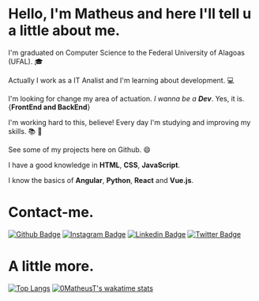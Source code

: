 # Hello, I'm Matheus and here I'll tell u a little about me.

I'm graduated on Computer Science to the Federal University of Alagoas (UFAL). :mortar_board:

Actually I work as a IT Analist and I'm learning about development. :computer:

I'm looking for change my area of actuation. *I wanna be a **Dev***. Yes, it is. {__FrontEnd and BackEnd__}


I'm working hard to this, believe! Every day I'm studying and improving my skills. :books: :rocket:

See some of my projects here on Github. :smile:

I have a good knowledge in **HTML**, **CSS**, **JavaScript**.

I know the basics of **Angular**, **Python**, **React** and **Vue.js**.



# Contact-me.

[![Github Badge](https://img.shields.io/badge/-Github-000?style=flat-square&logo=Github&logoColor=white&link=https://github.com/0MatheusT)](https://github.com/0MatheusT)
[![Instagram Badge](https://img.shields.io/badge/Instagram-E4405F?style=flat-square&logo=instagram&logoColor=white&link=https://www.instagram.com/maatheustavares/)](https://www.instagram.com/maatheustavares/)
[![Linkedin Badge](https://img.shields.io/badge/-LinkedIn-blue?style=flat-square&logo=Linkedin&logoColor=white&link=https://www.linkedin.com/in/maatheustavares/)](https://www.linkedin.com/in/maatheustavares/)
[![Twitter Badge](https://img.shields.io/badge/-Twitter-1ca0f1?style=flat-square&labelColor=1ca0f1&logo=twitter&logoColor=white&link=https://twitter.com/Puts_Math)](https://twitter.com/Puts_Math)

# A little more.
[![Top Langs](https://github-readme-stats.vercel.app/api/top-langs/?username=0MatheusT&theme=highcontrast&show_icons=true&layout=compact)](https://github.com/0MatheusT/github-readme-stats)
[![0MatheusT's wakatime stats](https://github-readme-stats.vercel.app/api/wakatime?username=0MatheusT&theme=highcontrast&show_icons=true&layout=compact)](https://github.com/0MatheusT/github-readme-stats)




